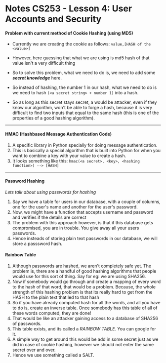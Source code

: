 # Notes CS253 - Lesson 4: User Accounts and Security

#### Problem with current method of Cookie Hashing (using MD5)

* Currently we are creating the cookie as follows: `value,[HASH of the <value>]`
* However, here guessing that what we are using is md5 hash of that value isn't a very difficult thing

* So to solve this problem, what we need to do is, we need to add some **_secret knowledge_** here.
* So instead of hashing, the number 1 in our hash, what we need to do is we need to hash `(<a secret string> + number 1)` into a hash.
* So as long as this secret stays secret, a would be attacker, even if they know our algorithm, won't be able to forge a hash, because it is very difficult to find two inputs that equal to the same hash (this is one of the properties of a good hashing algorithm).

---

#### HMAC (Hashbased Message Authentication Code)
1. A specific library in Python specially for doing message authentication.
2. This is basically a special algorithm that is built into Python for when you want to combine a key with your value to create a hash.
3. It looks something like this:
`hmac(<a secret>, <key>, <hashing function>) --> [HASH]`

---

#### Password Hashing
*_Lets talk about using passwords for hashing_*

1. Say we have a table for users in our database, with a couple of columns, one for the user's name and another for the user's password.
2. Now, we might have a function that accepts username and password and verifies if the details are correct
3. The problem with this approach however, is that if this database gets compromised, you are in trouble. You give away all your users passwords.
4. Hence insteads of storing plain text passwords in our database, we will store a passsword hash.


#### Rainbow Table

1. Although passwords are hashed, we aren't completely safe yet. The problem is, there are a handful of good hashing algorithms that people would use for this sort of thing. Say for eg: we are using SHA256.
2. Now if somebody would go through and create a mapping of every word to the hash of that word, that would be a problem. Because, the whole strength of this hashing problem is that its really hard to get from the HASH to the plain text that led to that hash
3. So if you have already computed hash for all the words, and all you have to do is, create an inverse table. Once somebody has this table of all of these words computed, they are done!
4. That would be like an attacker gaining access to a database of SHA256 of passwords.
5. This table exists, and its called a *RAINBOW TABLE*. You can google for it.
6. A simple way to get around this would be add in some secret just as we did in case of cookie hashing, however we should not enter the same secret over and over.
7. Hence we use something called a SALT.